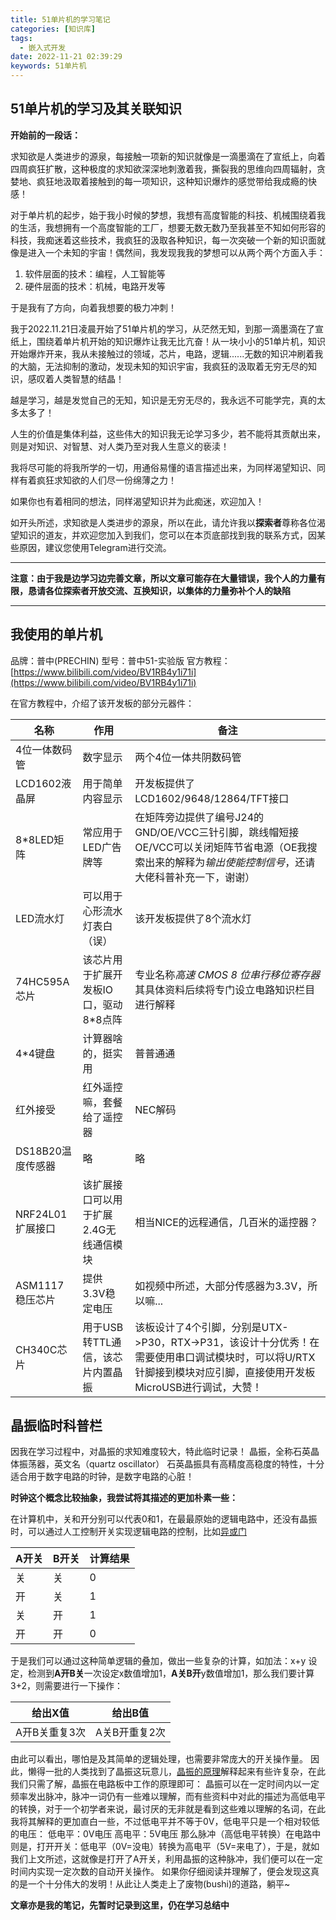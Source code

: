 ```yaml
---
title: 51单片机的学习笔记
categories: [知识库]
tags:
  - 嵌入式开发
date: 2022-11-21 02:39:29
keywords: 51单片机
---
```


## 51单片机的学习及其关联知识

<!-- more -->

**开始前的一段话：**

求知欲是人类进步的源泉，每接触一项新的知识就像是一滴墨滴在了宣纸上，向着四周疯狂扩散，这种极度的求知欲深深地刺激着我，撕裂我的思维向四周辐射，贪婪地、疯狂地汲取着接触到的每一项知识，这种知识爆炸的感觉带给我成瘾的快感！

对于单片机的起步，始于我小时候的梦想，我想有高度智能的科技、机械围绕着我的生活，我想拥有一个高度智能的工厂，想要无数无数乃至我甚至不知如何形容的科技，我痴迷着这些技术，我疯狂的汲取各种知识，每一次突破一个新的知识面就像是进入一个未知的宇宙！偶然间，我发现我我的梦想可以从两个两个方面入手：

1. 软件层面的技术：编程，人工智能等
2. 硬件层面的技术：机械，电路开发等

于是我有了方向，向着我想要的极力冲刺！

我于2022.11.21日凌晨开始了51单片机的学习，从茫然无知，到那一滴墨滴在了宣纸上，围绕着单片机开始的知识爆炸让我无比亢奋！从一块小小的51单片机，知识开始爆炸开来，我从未接触过的领域，芯片，电路，逻辑......无数的知识冲刷着我的大脑，无法抑制的激动，发现未知的知识宇宙，我疯狂的汲取着无穷无尽的知识，感叹着人类智慧的结晶！

越是学习，越是发觉自己的无知，知识是无穷无尽的，我永远不可能学完，真的太多太多了！

人生的价值是集体利益，这些伟大的知识我无论学习多少，若不能将其贡献出来，则是对知识、对智慧、对人类乃至对我人生意义的亵渎！

我将尽可能的将我所学的一切，用通俗易懂的语言描述出来，为同样渴望知识、同样有着疯狂求知欲的人们尽一份绵薄之力！

如果你也有着相同的想法，同样渴望知识并为此痴迷，欢迎加入！

如开头所述，求知欲是人类进步的源泉，所以在此，请允许我以**探索者**尊称各位渴望知识的道友，并欢迎您加入到我们，您可以在本页底部找到我的联系方式，因某些原因，建议您使用Telegram进行交流。

---

**注意：由于我是边学习边完善文章，所以文章可能存在大量错误，我个人的力量有限，恳请各位探索者开放交流、互换知识，以集体的力量弥补个人的缺陷**

---

## 我使用的单片机

品牌：普中(PRECHIN)
型号：普中51-实验版
官方教程：[https://www.bilibili.com/video/BV1RB4y1i71i](https://www.bilibili.com/video/BV1RB4y1i71i)

在官方教程中，介绍了该开发板的部分元器件：

|名称|作用|备注|
|---|---|---|
|4位一体数码管|数字显示|两个4位一体共阴数码管|
|LCD1602液晶屏|用于简单内容显示|开发板提供了LCD1602/9648/12864/TFT接口|
|8*8LED矩阵|常应用于LED广告牌等|在矩阵旁边提供了编号J24的GND/OE/VCC三针引脚，跳线帽短接OE/VCC可以关闭矩阵节省电源（OE我搜索出来的解释为*输出使能控制信号*，还请大佬科普补充一下，谢谢）|
|LED流水灯|可以用于心形流水灯表白（误）|该开发板提供了8个流水灯|
|74HC595A芯片|该芯片用于扩展开发板IO口，驱动8\*8点阵|专业名称*高速 CMOS 8 位串行移位寄存器*其具体资料后续将专门设立电路知识栏目进行解释|
|4*4键盘|计算器啥的，挺实用|普普通通|
|红外接受|红外遥控嘛，套餐给了遥控器|NEC解码|
|DS18B20温度传感器|略|略|
|NRF24L01扩展接口|该扩展接口可以用于扩展2.4G无线通信模块|相当NICE的远程通信，几百米的遥控器？|
|ASM1117稳压芯片|提供3.3V稳定电压|如视频中所述，大部分传感器为3.3V，所以嘛...|
|CH340C芯片|用于USB转TTL通信，该芯片内置晶振|该板设计了4个引脚，分别是UTX->P30，RTX->P31，该设计十分优秀！在需要使用串口调试模块时，可以将U/RTX针脚接到模块对应引脚，直接使用开发板MicroUSB进行调试，大赞！|

## 晶振临时科普栏

因我在学习过程中，对晶振的求知难度较大，特此临时记录！
晶振，全称石英晶体振荡器，英文名（quartz oscillator）
石英晶振具有高精度高稳度的特性，十分适合用于数字电路的时钟，是数字电路的心脏！

**时钟这个概念比较抽象，我尝试将其描述的更加朴素一些：**

在计算机中，关和开分别可以代表0和1，在最最原始的逻辑电路中，还没有晶振时，可以通过人工控制开关实现逻辑电路的控制，比如[异或门](https://baike.baidu.com/item/%E5%BC%82%E6%88%96%E9%97%A8/9036416)

|A开关|B开关|计算结果|
|---|---|---|
|关|关|0|
|开|关|1|
|关|开|1|
|开|开|0|

于是我们可以通过这种简单逻辑的叠加，做出一些复杂的计算，如加法：x+y
设定，检测到**A开B关**一次设定x数值增加1，**A关B开**y数值增加1，那么我们要计算3+2，则需要进行一下操作：

|给出X值|给出B值|
|---|---|
|A开B关重复3次|A关B开重复2次|

由此可以看出，哪怕是及其简单的逻辑处理，也需要非常庞大的开关操作量。
因此，懒得一批的人类找到了晶振这玩意儿，[晶振的原理](https://zh.wikipedia.org/zh-cn/%E7%9F%B3%E8%8B%B1%E6%99%B6%E4%BD%93%E8%B0%90%E6%8C%AF%E5%99%A8)解释起来有些许复杂，在此我们只需了解，晶振在电路板中工作的原理即可：
晶振可以在一定时间内以一定频率发出脉冲，脉冲一词仍有一些难以理解，而有些资料中对此的描述为高低电平的转换，对于一个初学者来说，最讨厌的无非就是看到这些难以理解的名词，在此我将其解释的更加直白一些，不过低电平并不等于0V，低电平只是一个相对较低的电压：
低电平：0V电压
高电平：5V电压
那么脉冲（高低电平转换）在电路中则是，打开开关：低电平（0V=没电）转换为高电平（5V=来电了），于是，就如我们上文所述，这就像是打开了A开关，利用晶振的这种脉冲，我们便可以在一定时间内实现一定次数的自动开关操作。
如果你仔细阅读并理解了，便会发现这真的是一个十分伟大的发明！从此让人类走上了废物(bushi)的道路，躺平~

**文章亦是我的笔记，先暂时记录到这里，仍在学习总结中**
